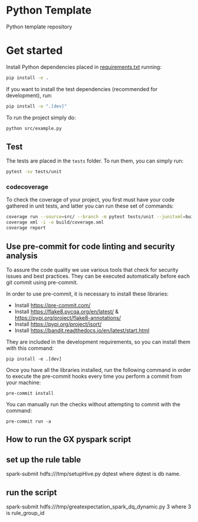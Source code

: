 # Python Template

Python template repository

# Get started

Install Python dependencies placed in [requirements.txt](requirements.txt) running:

```sh
pip install -e .
```

If you want to install the test dependencies (recommended for development), run:

```sh
pip install -e ".[dev]"
```

To run the project simply do:

```sh
python src/example.py
```

## Test

The tests are placed in the `tests` folder. To run them, you can simply run:

```sh
pytest -sv tests/unit
```

### codecoverage

To check the coverage of your project, you first must have your code gathered in unit tests, and latter you can run these set of commands:

```sh
coverage run --source=src/ --branch -m pytest tests/unit --junitxml=build/test.xml -v
coverage xml -i -o build/coverage.xml
coverage report
```

## Use pre-commit for code linting and security analysis

To assure the code quality we use various tools that check for security issues and best practices.
They can be executed automatically before each git commit using pre-commit.

In order to use pre-commit, it is necessary to install these libraries:

- Install https://pre-commit.com/
- Install https://flake8.pycqa.org/en/latest/ & https://pypi.org/project/flake8-annotations/
- Install https://pypi.org/project/isort/
- Install https://bandit.readthedocs.io/en/latest/start.html

They are included in the development requirements, so you can install them with this command:

`pip install -e .[dev]`

Once you have all the libraries installed, run the following command in order to execute the pre-commit hooks every time you perform a commit from your machine:

`pre-commit install`

You can manually run the checks without attempting to commit with the command:

`pre-commit run -a`


## How to run the GX pyspark script

## set up the rule table
spark-submit hdfs:///tmp/setupHive.py dqtest
where dqtest is db name.

## run the script
spark-submit hdfs:///tmp/greatexpectation_spark_dq_dynamic.py 3
where 3 is rule_group_id
